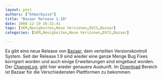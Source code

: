 ```yaml
---
layout: post
authors: ["khmarbaise"]
title: "Bazaar Release 1.10"
date: 2008-12-19 16:32:41
tags: [SKM,Neuigkeiten,Neue Versionen,DVCS,Bazaar]
categories: [SKM,Neuigkeiten,Neue Versionen,DVCS,Bazaar]

---
```

Es gibt eine neue Release von [Bazaar](http://www.bazaar-vcs.org), dem verteilten Versionskontroll System. 
Seit der Release 1.9 sind wieder eine ganze Menge Bug Fixes korrigiert worden und auch einige Erweiterungen sind eingebaut worden. 
Der [ChangeLog](http://doc.bazaar-vcs.org/bzr.1.10/en/release-notes/NEWS.html#bzr-1-10-2008-12-05), gibt hier wieder genauere Auskunft. 
Im [Download](http://bazaar-vcs.org/Download) Bereich ist Bazaar für die Verschiedensten Plattformen zu bekommen.
